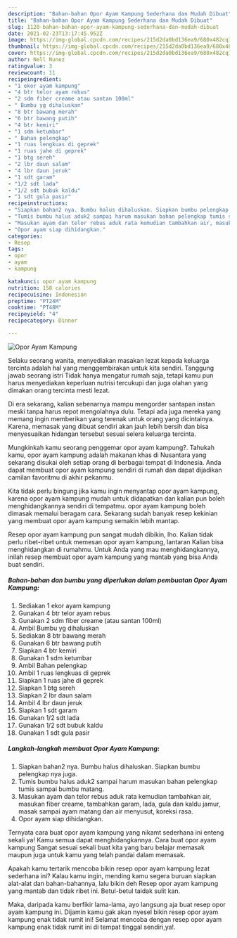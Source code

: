 ```yaml
---
description: "Bahan-bahan Opor Ayam Kampung Sederhana dan Mudah Dibuat"
title: "Bahan-bahan Opor Ayam Kampung Sederhana dan Mudah Dibuat"
slug: 1120-bahan-bahan-opor-ayam-kampung-sederhana-dan-mudah-dibuat
date: 2021-02-23T13:17:45.952Z
image: https://img-global.cpcdn.com/recipes/215d2da0bd136ea9/680x482cq70/opor-ayam-kampung-foto-resep-utama.jpg
thumbnail: https://img-global.cpcdn.com/recipes/215d2da0bd136ea9/680x482cq70/opor-ayam-kampung-foto-resep-utama.jpg
cover: https://img-global.cpcdn.com/recipes/215d2da0bd136ea9/680x482cq70/opor-ayam-kampung-foto-resep-utama.jpg
author: Nell Nunez
ratingvalue: 3
reviewcount: 11
recipeingredient:
- "1 ekor ayam kampung"
- "4 btr telor ayam rebus"
- "2 sdm fiber creame atau santan 100ml"
- " Bumbu yg dihaluskan"
- "8 btr bawang merah"
- "6 btr bawang putih"
- "4 btr kemiri"
- "1 sdm ketumbar"
- " Bahan pelengkap"
- "1 ruas lengkuas di geprek"
- "1 ruas jahe di geprek"
- "1 btg sereh"
- "2 lbr daun salam"
- "4 lbr daun jeruk"
- "1 sdt garam"
- "1/2 sdt lada"
- "1/2 sdt bubuk kaldu"
- "1 sdt gula pasir"
recipeinstructions:
- "Siapkan bahan2 nya. Bumbu halus dihaluskan. Siapkan bumbu pelengkap nya juga."
- "Tumis bumbu halus aduk2 sampai harum masukan bahan pelengkap tumis sampai bumbu matang."
- "Masukan ayam dan telor rebus aduk rata kemudian tambahkan air, masukan fiber creame, tambahkan garam, lada, gula dan kaldu jamur, masak sampai ayam matang dan air menyusut, koreksi rasa."
- "Opor ayam siap dihidangkan."
categories:
- Resep
tags:
- opor
- ayam
- kampung

katakunci: opor ayam kampung 
nutrition: 158 calories
recipecuisine: Indonesian
preptime: "PT24M"
cooktime: "PT48M"
recipeyield: "4"
recipecategory: Dinner

---
```



![Opor Ayam Kampung](https://img-global.cpcdn.com/recipes/215d2da0bd136ea9/680x482cq70/opor-ayam-kampung-foto-resep-utama.jpg)

Selaku seorang wanita, menyediakan masakan lezat kepada keluarga tercinta adalah hal yang menggembirakan untuk kita sendiri. Tanggung jawab seorang istri Tidak hanya mengatur rumah saja, tetapi kamu pun harus menyediakan keperluan nutrisi tercukupi dan juga olahan yang dimakan orang tercinta mesti lezat.

Di era  sekarang, kalian sebenarnya mampu mengorder santapan instan meski tanpa harus repot mengolahnya dulu. Tetapi ada juga mereka yang memang ingin memberikan yang terenak untuk orang yang dicintainya. Karena, memasak yang dibuat sendiri akan jauh lebih bersih dan bisa menyesuaikan hidangan tersebut sesuai selera keluarga tercinta. 



Mungkinkah kamu seorang penggemar opor ayam kampung?. Tahukah kamu, opor ayam kampung adalah makanan khas di Nusantara yang sekarang disukai oleh setiap orang di berbagai tempat di Indonesia. Anda dapat membuat opor ayam kampung sendiri di rumah dan dapat dijadikan camilan favoritmu di akhir pekanmu.

Kita tidak perlu bingung jika kamu ingin menyantap opor ayam kampung, karena opor ayam kampung mudah untuk didapatkan dan kalian pun boleh menghidangkannya sendiri di tempatmu. opor ayam kampung boleh dimasak memalui beragam cara. Sekarang sudah banyak resep kekinian yang membuat opor ayam kampung semakin lebih mantap.

Resep opor ayam kampung pun sangat mudah dibikin, lho. Kalian tidak perlu ribet-ribet untuk memesan opor ayam kampung, lantaran Kalian bisa menghidangkan di rumahmu. Untuk Anda yang mau menghidangkannya, inilah resep membuat opor ayam kampung yang mantab yang bisa Anda buat sendiri.

<!--inarticleads1-->

##### Bahan-bahan dan bumbu yang diperlukan dalam pembuatan Opor Ayam Kampung:

1. Sediakan 1 ekor ayam kampung
1. Gunakan 4 btr telor ayam rebus
1. Gunakan 2 sdm fiber creame (atau santan 100ml)
1. Ambil  Bumbu yg dihaluskan
1. Sediakan 8 btr bawang merah
1. Gunakan 6 btr bawang putih
1. Siapkan 4 btr kemiri
1. Gunakan 1 sdm ketumbar
1. Ambil  Bahan pelengkap
1. Ambil 1 ruas lengkuas di geprek
1. Siapkan 1 ruas jahe di geprek
1. Siapkan 1 btg sereh
1. Siapkan 2 lbr daun salam
1. Ambil 4 lbr daun jeruk
1. Siapkan 1 sdt garam
1. Gunakan 1/2 sdt lada
1. Gunakan 1/2 sdt bubuk kaldu
1. Gunakan 1 sdt gula pasir




<!--inarticleads2-->

##### Langkah-langkah membuat Opor Ayam Kampung:

1. Siapkan bahan2 nya. Bumbu halus dihaluskan. Siapkan bumbu pelengkap nya juga.
1. Tumis bumbu halus aduk2 sampai harum masukan bahan pelengkap tumis sampai bumbu matang.
1. Masukan ayam dan telor rebus aduk rata kemudian tambahkan air, masukan fiber creame, tambahkan garam, lada, gula dan kaldu jamur, masak sampai ayam matang dan air menyusut, koreksi rasa.
1. Opor ayam siap dihidangkan.




Ternyata cara buat opor ayam kampung yang nikamt sederhana ini enteng sekali ya! Kamu semua dapat menghidangkannya. Cara buat opor ayam kampung Sangat sesuai sekali buat kita yang baru belajar memasak maupun juga untuk kamu yang telah pandai dalam memasak.

Apakah kamu tertarik mencoba bikin resep opor ayam kampung lezat sederhana ini? Kalau kamu ingin, mending kamu segera buruan siapkan alat-alat dan bahan-bahannya, lalu bikin deh Resep opor ayam kampung yang mantab dan tidak ribet ini. Betul-betul taidak sulit kan. 

Maka, daripada kamu berfikir lama-lama, ayo langsung aja buat resep opor ayam kampung ini. Dijamin kamu gak akan nyesel bikin resep opor ayam kampung enak tidak rumit ini! Selamat mencoba dengan resep opor ayam kampung enak tidak rumit ini di tempat tinggal sendiri,ya!.

